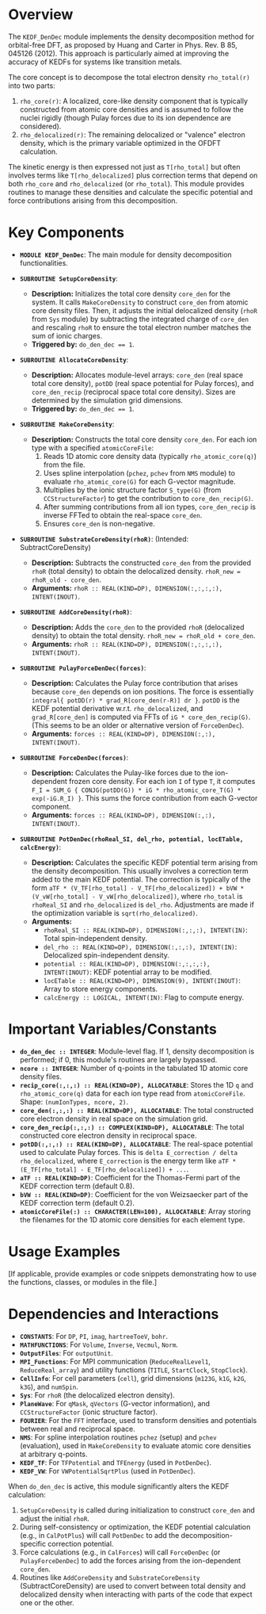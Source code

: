 # Overview

The `KEDF_DenDec` module implements the density decomposition method for orbital-free DFT, as proposed by Huang and Carter in Phys. Rev. B 85, 045126 (2012). This approach is particularly aimed at improving the accuracy of KEDFs for systems like transition metals.

The core concept is to decompose the total electron density `rho_total(r)` into two parts:
1.  `rho_core(r)`: A localized, core-like density component that is typically constructed from atomic core densities and is assumed to follow the nuclei rigidly (though Pulay forces due to its ion dependence are considered).
2.  `rho_delocalized(r)`: The remaining delocalized or "valence" electron density, which is the primary variable optimized in the OFDFT calculation.

The kinetic energy is then expressed not just as `T[rho_total]` but often involves terms like `T[rho_delocalized]` plus correction terms that depend on both `rho_core` and `rho_delocalized` (or `rho_total`). This module provides routines to manage these densities and calculate the specific potential and force contributions arising from this decomposition.

# Key Components

- **`MODULE KEDF_DenDec`**: The main module for density decomposition functionalities.

- **`SUBROUTINE SetupCoreDensity`**:
  - **Description:** Initializes the total core density `core_den` for the system. It calls `MakeCoreDensity` to construct `core_den` from atomic core density files. Then, it adjusts the initial delocalized density (`rhoR` from `Sys` module) by subtracting the integrated charge of `core_den` and rescaling `rhoR` to ensure the total electron number matches the sum of ionic charges.
  - **Triggered by:** `do_den_dec == 1`.

- **`SUBROUTINE AllocateCoreDensity`**:
  - **Description:** Allocates module-level arrays: `core_den` (real space total core density), `potDD` (real space potential for Pulay forces), and `core_den_recip` (reciprocal space total core density). Sizes are determined by the simulation grid dimensions.
  - **Triggered by:** `do_den_dec == 1`.

- **`SUBROUTINE MakeCoreDensity`**:
  - **Description:** Constructs the total core density `core_den`. For each ion type with a specified `atomicCoreFile`:
    1. Reads 1D atomic core density data (typically `rho_atomic_core(q)`) from the file.
    2. Uses spline interpolation (`pchez`, `pchev` from `NMS` module) to evaluate `rho_atomic_core(G)` for each G-vector magnitude.
    3. Multiplies by the ionic structure factor `S_type(G)` (from `CCStructureFactor`) to get the contribution to `core_den_recip(G)`.
    4. After summing contributions from all ion types, `core_den_recip` is inverse FFTed to obtain the real-space `core_den`.
    5. Ensures `core_den` is non-negative.

- **`SUBROUTINE SubstrateCoreDensity(rhoR)`**: (Intended: SubtractCoreDensity)
  - **Description:** Subtracts the constructed `core_den` from the provided `rhoR` (total density) to obtain the delocalized density. `rhoR_new = rhoR_old - core_den`.
  - **Arguments:** `rhoR :: REAL(KIND=DP), DIMENSION(:,:,:,:), INTENT(INOUT)`.

- **`SUBROUTINE AddCoreDensity(rhoR)`**:
  - **Description:** Adds the `core_den` to the provided `rhoR` (delocalized density) to obtain the total density. `rhoR_new = rhoR_old + core_den`.
  - **Arguments:** `rhoR :: REAL(KIND=DP), DIMENSION(:,:,:,:), INTENT(INOUT)`.

- **`SUBROUTINE PulayForceDenDec(forces)`**:
  - **Description:** Calculates the Pulay force contribution that arises because `core_den` depends on ion positions. The force is essentially `integral{ potDD(r) * grad_R[core_den(r-R)] dr }`. `potDD` is the KEDF potential derivative w.r.t. `rho_delocalized`, and `grad_R[core_den]` is computed via FFTs of `iG * core_den_recip(G)`. (This seems to be an older or alternative version of `ForceDenDec`).
  - **Arguments:** `forces :: REAL(KIND=DP), DIMENSION(:,:), INTENT(INOUT)`.

- **`SUBROUTINE ForceDenDec(forces)`**:
  - **Description:** Calculates the Pulay-like forces due to the ion-dependent frozen core density. For each ion `I` of type `T`, it computes `F_I = SUM_G { CONJG(potDD(G)) * iG * rho_atomic_core_T(G) * exp(-iG.R_I) }`. This sums the force contribution from each G-vector component.
  - **Arguments:** `forces :: REAL(KIND=DP), DIMENSION(:,:), INTENT(INOUT)`.

- **`SUBROUTINE PotDenDec(rhoReal_SI, del_rho, potential, locETable, calcEnergy)`**:
  - **Description:** Calculates the specific KEDF potential term arising from the density decomposition. This usually involves a correction term added to the main KEDF potential. The correction is typically of the form `aTF * (V_TF[rho_total] - V_TF[rho_delocalized]) + bVW * (V_vW[rho_total] - V_vW[rho_delocalized])`, where `rho_total` is `rhoReal_SI` and `rho_delocalized` is `del_rho`. Adjustments are made if the optimization variable is `sqrt(rho_delocalized)`.
  - **Arguments:**
    - `rhoReal_SI :: REAL(KIND=DP), DIMENSION(:,:,:), INTENT(IN)`: Total spin-independent density.
    - `del_rho :: REAL(KIND=DP), DIMENSION(:,:,:), INTENT(IN)`: Delocalized spin-independent density.
    - `potential :: REAL(KIND=DP), DIMENSION(:,:,:,:), INTENT(INOUT)`: KEDF potential array to be modified.
    - `locETable :: REAL(KIND=DP), DIMENSION(9), INTENT(INOUT)`: Array to store energy components.
    - `calcEnergy :: LOGICAL, INTENT(IN)`: Flag to compute energy.

# Important Variables/Constants

- **`do_den_dec :: INTEGER`**: Module-level flag. If 1, density decomposition is performed; if 0, this module's routines are largely bypassed.
- **`ncore :: INTEGER`**: Number of q-points in the tabulated 1D atomic core density files.
- **`recip_core(:,:,:) :: REAL(KIND=DP), ALLOCATABLE`**: Stores the 1D `q` and `rho_atomic_core(q)` data for each ion type read from `atomicCoreFile`. Shape: `(numIonTypes, ncore, 2)`.
- **`core_den(:,:,:) :: REAL(KIND=DP), ALLOCATABLE`**: The total constructed core electron density in real space on the simulation grid.
- **`core_den_recip(:,:,:) :: COMPLEX(KIND=DP), ALLOCATABLE`**: The total constructed core electron density in reciprocal space.
- **`potDD(:,:,:) :: REAL(KIND=DP), ALLOCATABLE`**: The real-space potential used to calculate Pulay forces. This is `delta E_correction / delta rho_delocalized`, where `E_correction` is the energy term like `aTF * (E_TF[rho_total] - E_TF[rho_delocalized]) + ...`.
- **`aTF :: REAL(KIND=DP)`**: Coefficient for the Thomas-Fermi part of the KEDF correction term (default 0.8).
- **`bVW :: REAL(KIND=DP)`**: Coefficient for the von Weizsaecker part of the KEDF correction term (default 0.2).
- **`atomicCoreFile(:) :: CHARACTER(LEN=100), ALLOCATABLE`**: Array storing the filenames for the 1D atomic core densities for each element type.

# Usage Examples

[If applicable, provide examples or code snippets demonstrating how to use the functions, classes, or modules in the file.]

# Dependencies and Interactions

- **`CONSTANTS`**: For `DP`, `PI`, `imag`, `hartreeToeV`, `bohr`.
- **`MATHFUNCTIONS`**: For `Volume`, `Inverse`, `Vecmul`, `Norm`.
- **`OutputFiles`**: For `outputUnit`.
- **`MPI_Functions`**: For MPI communication (`ReduceRealLevel1`, `ReduceReal_array`) and utility functions (`TITLE`, `StartClock`, `StopClock`).
- **`CellInfo`**: For cell parameters (`cell`), grid dimensions (`m123G`, `k1G`, `k2G`, `k3G`), and `numSpin`.
- **`Sys`**: For `rhoR` (the delocalized electron density).
- **`PlaneWave`**: For `qMask`, `qVectors` (G-vector information), and `CCStructureFactor` (ionic structure factor).
- **`FOURIER`**: For the `FFT` interface, used to transform densities and potentials between real and reciprocal space.
- **`NMS`**: For spline interpolation routines `pchez` (setup) and `pchev` (evaluation), used in `MakeCoreDensity` to evaluate atomic core densities at arbitrary q-points.
- **`KEDF_TF`**: For `TFPotential` and `TFEnergy` (used in `PotDenDec`).
- **`KEDF_VW`**: For `VWPotentialSqrtPlus` (used in `PotDenDec`).

When `do_den_dec` is active, this module significantly alters the KEDF calculation:
1.  `SetupCoreDensity` is called during initialization to construct `core_den` and adjust the initial `rhoR`.
2.  During self-consistency or optimization, the KEDF potential calculation (e.g., in `CalPotPlus`) will call `PotDenDec` to add the decomposition-specific correction potential.
3.  Force calculations (e.g., in `CalForces`) will call `ForceDenDec` (or `PulayForceDenDec`) to add the forces arising from the ion-dependent `core_den`.
4.  Routines like `AddCoreDensity` and `SubstrateCoreDensity` (SubtractCoreDensity) are used to convert between total density and delocalized density when interacting with parts of the code that expect one or the other.
